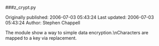 ###z_crypt.py

Originally published: 2006-07-03 05:43:24
Last updated: 2006-07-03 05:43:24
Author: Stephen Chappell

The module show a way to simple data encryption.\nCharacters are mapped to a key via replacement.